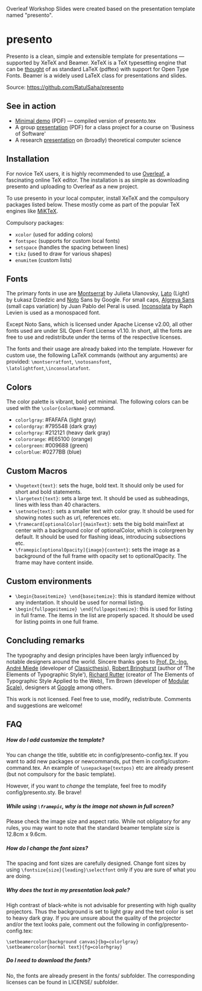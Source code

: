 Overleaf Workshop Slides were created based on the presentation template named "presento".

presento
========

Presento is a clean, simple and extensible template for presentations — supported by XeTeX and Beamer. XeTeX is a TeX typesetting engine that can be [thought](http://tex.stackexchange.com/questions/3393/what-is-xetex-exactly-and-why-should-i-use-it) of as standard LaTeX (pdftex) with support for Open Type Fonts. Beamer is a widely used LaTeX class for presentations and slides.

Source: https://github.com/RatulSaha/presento

## See in action

* [Minimal demo](http://www.comp.nus.edu.sg/~ratul/public/presento.pdf) (PDF) — compiled version of presento.tex
* A group [presentation](http://www.comp.nus.edu.sg/~ratul/public/BoS_final_presentation.pdf) (PDF) for a class project for a course on 'Business of Software'
* A research [presentation](http://www.comp.nus.edu.sg/~ratul/public/vmcai_presentation.pdf) on (broadly) theoretical computer science

## Installation

For novice TeX users, it is highly recommended to use [Overleaf](http://www.overleaf.com/), a fascinating online TeX editor. The installation is as simple as downloading presento and uploading to Overleaf as a new project.

To use presento in your local computer, install XeTeX and the compulsory packages listed below. These mostly come as part of the popular TeX engines like [MiKTeX](http://miktex.org/).

Compulsory packages:
* `xcolor` (used for adding colors)
* `fontspec` (supports for custom local fonts)
* `setspace` (handles the spacing between lines)
* `tikz` (used to draw for various shapes)
* `enumitem` (custom lists)

## Fonts

The primary fonts in use are [Montserrat](http://montserrat.zkysky.com.ar/en) by Julieta Ulanovsky, [Lato](http://www.latofonts.com/) (Light) by Łukasz Dziedzic and [Noto](https://www.google.com/get/noto) Sans by Google. For small caps, [Algreya Sans](http://www.huertatipografica.com/fonts/alegreya-sans-ht) (small caps variation) by Juan Pablo del Peral is used. [Inconsolata](http://en.wikipedia.org/wiki/Inconsolata) by Raph Levien is used as a monospaced font.

Except Noto Sans, which is licensed under Apache License v2.00, all other fonts used are under SIL Open Font License v1.10. In short, all the fonts are free to use and redistribute under the terms of the respective licenses. 

The fonts and their usage are already baked into the template. However for custom use, the following LaTeX commands (without any arguments) are provided: `\montserratfont`, `\notosansfont`, `\latolightfont`,`\inconsolatafont`.

## Colors

The color palette is vibrant, bold yet minimal. The following colors can be used with the `\color{colorName}` command.

* `colorlgray`: #FAFAFA (light gray)
* `colordgray`: #795548 (dark gray)
* `colorhgray`: #212121 (heavy dark gray)
* `colororange`: #E65100 (orange)
* `colorgreen`: #009688 (green)
* `colorblue`: #0277BB (blue)

## Custom Macros

* `\hugetext{text}`: sets the huge, bold text. It should only be used for short and bold statements.
* `\largetext{text}`: sets a large text. It should be used as subheadings, lines with less than 40 characters.
* `\setnote{text}`: sets a smaller text with color gray. It should be used for showing notes such as url, references etc.
* `\framecard[optionalColor]{mainText}`: sets the big bold mainText at center with a background color of optionalColor, which is colorgreen by default. It should be used for flashing ideas, introducing subsections etc.
* `\framepic[optionalOpacity]{image}{content}`: sets the image as a background of the full frame with opacity set to optionalOpacity. The frame may have content inside.

## Custom environments

* `\begin{baseitemize} \end{baseitemize}`: this is standard itemize without any indentation. It should be used for normal listing.
* `\begin{fullpageitemize} \end{fullpageitemize}`: this is used for listing in full frame. The items in the list are  properly spaced. It should be used for listing points in one full frame.

## Concluding remarks

The typography and design principles have been largly influenced by notable designers around the world. Sincere thanks goes to [Prof. Dr.-Ing. André Miede](http://www.miede.de/) (developer of [Classicthesis](https://code.google.com/p/classicthesis/)), [Robert Bringhurst](http://en.wikipedia.org/wiki/Robert_Bringhurst) (author of 'The Elements of Typographic Style'), [Richard Rutter](http://clagnut.com/) (creator of The Elements of Typographic Style Applied to the Web), Tim Brown (developer of [Modular Scale](http://modularscale.com)), designers at [Google](https://google.com/design) among others.

This work is not licensed. Feel free to use, modify, redistribute. Comments and suggestions are welcome!

## FAQ


##### How do I add customize the template?
You can change the title, subtitle etc in config/presento-config.tex. If you want to add new packages or newcommands, put them in config/custom-command.tex. An example of `\usepackage{textpos}` etc are already present (but not compulsory for the basic template).

However, if you want to _change_ the template, feel free to modify config/presento.sty. Be brave!

##### While using `\framepic`, why is the image not shown in full screen?

Please check the image size and aspect ratio. While not obligatory for any rules, you may want to note that the standard beamer template size is 12.8cm x 9.6cm.

##### How do I change the font sizes?
The spacing and font sizes are carefully designed. Change font sizes by using `\fontsize{size}{leading}\selectfont` only if you are sure of what you are doing.

##### Why does the text in my presentation look pale?
High contrast of black-white is not advisable for presenting with high quality projectors. Thus the background is set to light gray and the text color is set to heavy dark gray. If you are unsure about the quality of the projector and/or the text looks pale, comment out the following in config/presento-config.tex:
```
\setbeamercolor{background canvas}{bg=colorlgray}
\setbeamercolor{normal text}{fg=colorhgray}
```

##### Do I need to download the fonts?
No, the fonts are already present in the fonts/ subfolder. The corresponding licenses can be found in LICENSE/ subfolder.
